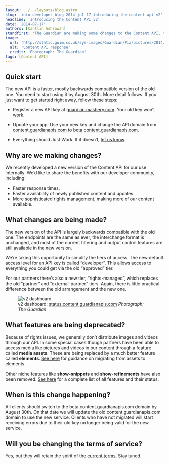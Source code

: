 ```yaml
---
layout: ../../layouts/blog.astro
slug: 'info-developer-blog-2014-jul-17-introducing-the-content-api-v2'
headline: 'Introducing the Content API v2'
date: '2014-07-17'
authors: [Cantlin Ashrowan]
standfirst: 'The Guardian are making some changes to the Content API, the principle service of the Open Platform. Here’s everything you need to know.'
image:
  url: 'http://static.guim.co.uk/sys-images/Guardian/Pix/pictures/2014/6/30/1404142625316/126c4932-89af-44fa-a621-469f5ab719c1-2060x1236.jpeg'
  alt: 'Content API response'
  credit: 'Photograph: The Guardian'
tags: [Content API]
---
```


Quick start
-----------

The new API is a faster, mostly backwards compatible version of the old one. You need to start using it by August 30th. More detail follows. If you just want to get started right away, follow these steps:

*   Register a new API key at [guardian.mashery.com](http://guardian.mashery.com). Your old key won’t work.  
    
*   Update your app. Use your new key and change the API domain from [content.guardianapis.com](http://content.guardianapis.com) to [beta.content.guardianapis.com](http://beta.content.guardianapis.com/).  
    
*   Everything should Just Work. If it doesn’t, [let us know](https://groups.google.com/forum/#!forum/guardian-api-talk).

Why are we making changes?
--------------------------

We recently developed a new version of the Content API for our use internally. We’d like to share the benefits with our developer community, including:

*   Faster response times.
*   Faster availability of newly published content and updates.
*   More sophisticated rights management, making more of our content available.

What changes are being made?
----------------------------

The new version of the API is largely backwards compatible with the old one. The endpoints are the same as ever, the interchange format is unchanged, and most of the current filtering and output control features are still available in the new version.

We’re taking this opportunity to simplify the tiers of access. The new default access level for an API key is called “developer”. This allows access to everything you could get via the old “approved” tier.

For our partners there’s also a new tier, “rights-managed”, which replaces the old “partner” and “external-partner” tiers. Again, there is little practical difference between the old arrangement and the new one.


   <figure>
   <img alt="v2 dashboard" src="https://i.guim.co.uk/img/static/sys-images/Guardian/Pix/pictures/2014/6/30/1404141152823/cfb134d4-a250-42fc-a3a5-14e5d671c749-620x368.png?width=620&quality=45&auto=format&fit=max&dpr=2&s=44344836a0ec13c652f4ab5160ab6917" loading="lazy" />
   <figcaption>
     v2 dashboard: <a href="http://status.content.guardianapis.com">status.content.guardianapis.com</a>
    <i>Photograph: The Guardian</i>
    </figcaption>
    </figure>

What features are being deprecated?
-----------------------------------

Because of rights issues, we generally don’t distribute images and videos through our API. In some special cases though partners have been able to access media like pictures and videos in our content through a feature called **media assets**. These are being replaced by a much better feature called **elements**. [See here](https://docs.google.com/a/guardian.co.uk/document/d/14ySuCv3UyjGt0TAmFwjKemSJZIeuHjrzZSmOmQ3yLIc/edit) for guidance on migrating from assets to elements.

Other niche features like **show-snippets** and **show-refinements** have also been removed. [See here](https://docs.google.com/a/guardian.co.uk/spreadsheet/ccc?key=0AuUzhz34KpnqdHBXQ3BEdnZfaEIxakV5Q0ozbW1jWEE) for a complete list of all features and their status.

When is this change happening?
------------------------------

All clients should switch to the beta.content.guardianapis.com domain by August 30th. On that date we will update the old content.guardianapis.com domain to use the new service. Clients who have not migrated will start receiving errors due to their old key no longer being valid for the new service.

Will you be changing the terms of service?
------------------------------------------

Yes, but they will retain the spirit of the [current terms](https://www.theguardian.com/open-platform/terms-and-conditions). Stay tuned.
